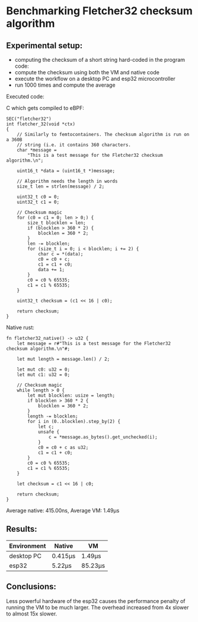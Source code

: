 # Benchmarking Fletcher32 checksum algorithm

## Experimental setup:

- computing the checksum of a short string hard-coded in the program code:
- compute the checksum using both the VM and native code
- execute the workflow on a desktop PC and esp32 microcontroller
- run 1000 times and compute the average

Executed code:

C which gets compiled to eBPF:
```
SEC("fletcher32")
int fletcher_32(void *ctx)
{
    // Similarly to femtocontainers. The checksum algorithm is run on a 360B
    // string (i.e. it contains 360 characters.
    char *message =
        "This is a test message for the Fletcher32 checksum algorithm.\n";

    uint16_t *data = (uint16_t *)message;

    // Algorithm needs the length in words
    size_t len = strlen(message) / 2;

    uint32_t c0 = 0;
    uint32_t c1 = 0;

    // Checksum magic
    for (c0 = c1 = 0; len > 0;) {
        size_t blocklen = len;
        if (blocklen > 360 * 2) {
            blocklen = 360 * 2;
        }
        len -= blocklen;
        for (size_t i = 0; i < blocklen; i += 2) {
            char c = *(data);
            c0 = c0 + c;
            c1 = c1 + c0;
            data += 1;
        }
        c0 = c0 % 65535;
        c1 = c1 % 65535;
    }

    uint32_t checksum = (c1 << 16 | c0);

    return checksum;
}

```

Native rust:
```
fn fletcher32_native() -> u32 {
    let message = r#"This is a test message for the Fletcher32 checksum algorithm.\n"#;

    let mut length = message.len() / 2;

    let mut c0: u32 = 0;
    let mut c1: u32 = 0;

    // Checksum magic
    while length > 0 {
        let mut blocklen: usize = length;
        if blocklen > 360 * 2 {
            blocklen = 360 * 2;
        }
        length -= blocklen;
        for i in (0..blocklen).step_by(2) {
            let c;
            unsafe {
                c = *message.as_bytes().get_unchecked(i);
            }
            c0 = c0 + c as u32;
            c1 = c1 + c0;
        }
        c0 = c0 % 65535;
        c1 = c1 % 65535;
    }

    let checksum = c1 << 16 | c0;

    return checksum;
}
```
Average native: 415.00ns, Average VM: 1.49µs

## Results:

| Environment | Native   | VM      |
| ----------- | -------- | ------- |
| desktop PC  | 0.415µs  | 1.49µs  |
| esp32       | 5.22µs   | 85.23µs |


## Conclusions:

Less powerful hardware of the esp32 causes the performance penalty of running
the VM to be much larger. The overhead increased from 4x slower to almost 15x slower.
